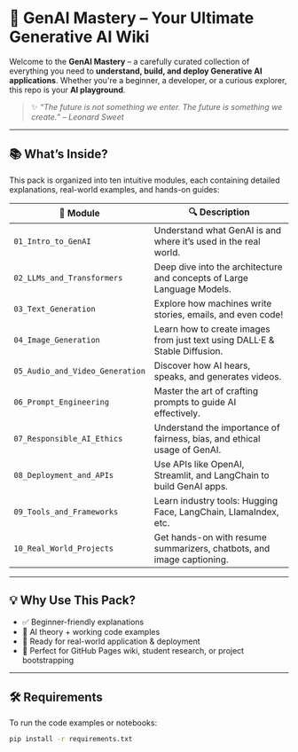 # 🤖 GenAI Mastery – Your Ultimate Generative AI Wiki

Welcome to the **GenAI Mastery** – a carefully curated collection of everything you need to **understand, build, and deploy Generative AI applications**. Whether you're a beginner, a developer, or a curious explorer, this repo is your **AI playground**.

> ✨ _“The future is not something we enter. The future is something we create.” – Leonard Sweet_

---

## 📚 What’s Inside?

This pack is organized into ten intuitive modules, each containing detailed explanations, real-world examples, and hands-on guides:

| 📂 Module | 🔍 Description |
|----------|----------------|
| `01_Intro_to_GenAI` | Understand what GenAI is and where it’s used in the real world. |
| `02_LLMs_and_Transformers` | Deep dive into the architecture and concepts of Large Language Models. |
| `03_Text_Generation` | Explore how machines write stories, emails, and even code! |
| `04_Image_Generation` | Learn how to create images from just text using DALL·E & Stable Diffusion. |
| `05_Audio_and_Video_Generation` | Discover how AI hears, speaks, and generates videos. |
| `06_Prompt_Engineering` | Master the art of crafting prompts to guide AI effectively. |
| `07_Responsible_AI_Ethics` | Understand the importance of fairness, bias, and ethical usage of GenAI. |
| `08_Deployment_and_APIs` | Use APIs like OpenAI, Streamlit, and LangChain to build GenAI apps. |
| `09_Tools_and_Frameworks` | Learn industry tools: Hugging Face, LangChain, LlamaIndex, etc. |
| `10_Real_World_Projects` | Get hands-on with resume summarizers, chatbots, and image captioning. |

---

## 💡 Why Use This Pack?

- ✅ Beginner-friendly explanations
- 🧠 AI theory + working code examples
- 🚀 Ready for real-world application & deployment
- 📎 Perfect for GitHub Pages wiki, student research, or project bootstrapping

---

## 🛠️ Requirements

To run the code examples or notebooks:

```bash
pip install -r requirements.txt


